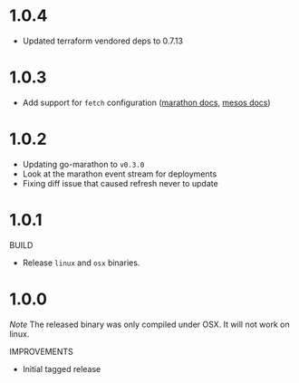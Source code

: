 # 1.0.4

- Updated terraform vendored deps to 0.7.13

# 1.0.3

- Add support for `fetch` configuration ([marathon docs](http://mesosphere.github.io/marathon/docs/rest-api.html#post-v2-apps), [mesos docs](http://mesos.apache.org/documentation/latest/fetcher/))

# 1.0.2

- Updating go-marathon to `v0.3.0`
- Look at the marathon event stream for deployments
- Fixing diff issue that caused refresh never to update

# 1.0.1

BUILD

- Release `linux` and `osx` binaries.

# 1.0.0

*Note* The released binary was only compiled under OSX. It will not work on linux.

IMPROVEMENTS

- Initial tagged release
